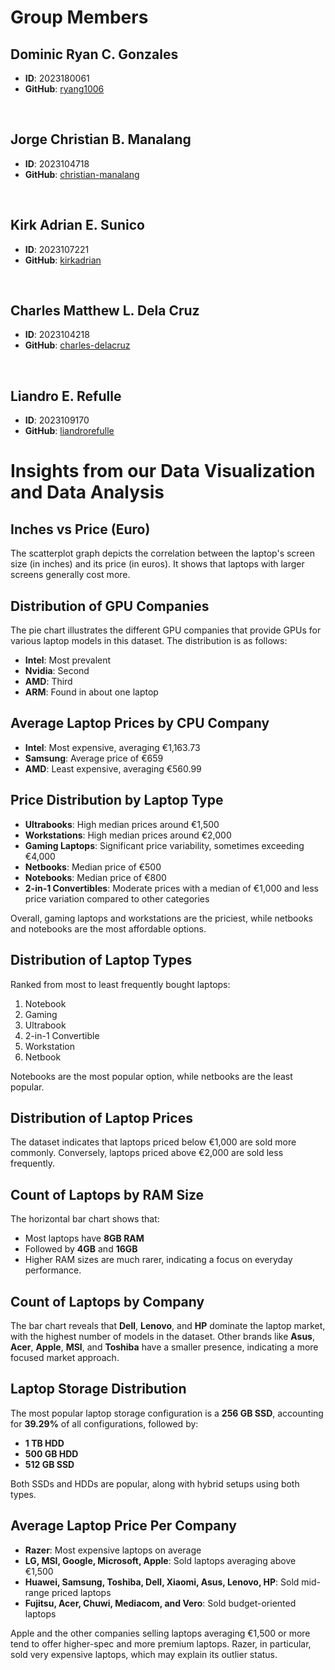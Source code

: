 # Group Members

## Dominic Ryan C. Gonzales
- **ID**: 2023180061
- **GitHub**: [ryang1006](https://github.com/ryang1006)

<br>

## Jorge Christian B. Manalang
- **ID**: 2023104718
- **GitHub**: [christian-manalang](https://github.com/christian-manalang)

<br>

## Kirk Adrian E. Sunico
- **ID**: 2023107221
- **GitHub**: [kirkadrian](https://github.com/kirkadrian)

<br>

## Charles Matthew L. Dela Cruz
- **ID**: 2023104218
- **GitHub**: [charles-delacruz](https://github.com/charles-delacruz)

<br>

## Liandro E. Refulle
- **ID**: 2023109170
- **GitHub**: [liandrorefulle](https://github.com/liandrorefulle)

# Insights from our Data Visualization and Data Analysis

## Inches vs Price (Euro)
The scatterplot graph depicts the correlation between the laptop's screen size (in inches) and its price (in euros). It shows that laptops with larger screens generally cost more.

## Distribution of GPU Companies
The pie chart illustrates the different GPU companies that provide GPUs for various laptop models in this dataset. The distribution is as follows:
- **Intel**: Most prevalent
- **Nvidia**: Second
- **AMD**: Third
- **ARM**: Found in about one laptop

## Average Laptop Prices by CPU Company
- **Intel**: Most expensive, averaging €1,163.73
- **Samsung**: Average price of €659
- **AMD**: Least expensive, averaging €560.99

## Price Distribution by Laptop Type
- **Ultrabooks**: High median prices around €1,500
- **Workstations**: High median prices around €2,000
- **Gaming Laptops**: Significant price variability, sometimes exceeding €4,000
- **Netbooks**: Median price of €500
- **Notebooks**: Median price of €800
- **2-in-1 Convertibles**: Moderate prices with a median of €1,000 and less price variation compared to other categories

Overall, gaming laptops and workstations are the priciest, while netbooks and notebooks are the most affordable options.

## Distribution of Laptop Types
Ranked from most to least frequently bought laptops:
1. Notebook
2. Gaming
3. Ultrabook
4. 2-in-1 Convertible
5. Workstation
6. Netbook

Notebooks are the most popular option, while netbooks are the least popular.

## Distribution of Laptop Prices
The dataset indicates that laptops priced below €1,000 are sold more commonly. Conversely, laptops priced above €2,000 are sold less frequently.

## Count of Laptops by RAM Size
The horizontal bar chart shows that:
- Most laptops have **8GB RAM**
- Followed by **4GB** and **16GB**
- Higher RAM sizes are much rarer, indicating a focus on everyday performance.

## Count of Laptops by Company
The bar chart reveals that **Dell**, **Lenovo**, and **HP** dominate the laptop market, with the highest number of models in the dataset. Other brands like **Asus**, **Acer**, **Apple**, **MSI**, and **Toshiba** have a smaller presence, indicating a more focused market approach.

## Laptop Storage Distribution
The most popular laptop storage configuration is a **256 GB SSD**, accounting for **39.29%** of all configurations, followed by:
- **1 TB HDD**
- **500 GB HDD**
- **512 GB SSD**

Both SSDs and HDDs are popular, along with hybrid setups using both types.

## Average Laptop Price Per Company
- **Razer**: Most expensive laptops on average
- **LG, MSI, Google, Microsoft, Apple**: Sold laptops averaging above €1,500
- **Huawei, Samsung, Toshiba, Dell, Xiaomi, Asus, Lenovo, HP**: Sold mid-range priced laptops
- **Fujitsu, Acer, Chuwi, Mediacom, and Vero**: Sold budget-oriented laptops

Apple and the other companies selling laptops averaging €1,500 or more tend to offer higher-spec and more premium laptops. Razer, in particular, sold very expensive laptops, which may explain its outlier status.

